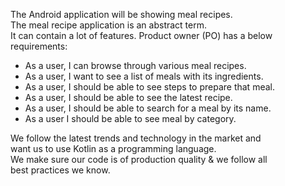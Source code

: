 The Android application will be showing meal recipes.<br>
The meal recipe application is an abstract term.<br>
It can contain a lot of features.
Product owner (PO) has a below requirements:
- As a user, I can browse through various meal recipes.
- As a user, I want to see a list of meals with its ingredients.
- As a user, I should be able to see steps to prepare that meal.
- As a user, I should be able to see the latest recipe.
- As a user, I should be able to search for a meal by its name.
- As a user I should be able to see meal by category.

 We follow the latest trends and technology in the market and <br>
 want us to use Kotlin as a programming language.<br>
 We make sure our code is of production quality & we follow all <br>
 best practices we know.

